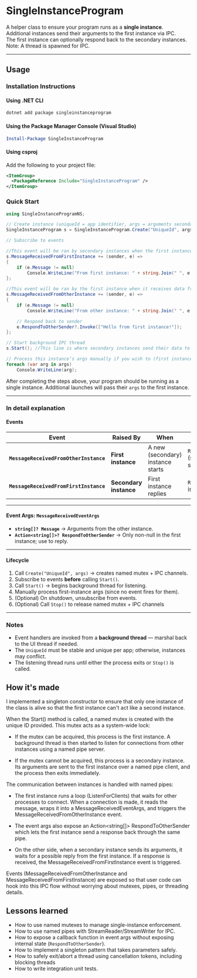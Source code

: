 # SingleInstanceProgram

A helper class to ensure your program runs as a **single instance**.  
Additional instances send their arguments to the first instance via IPC.  
The first instance can optionally respond back to the secondary instances.
Note: A thread is spawned for IPC.

---
## Usage

### Installation Instructions

#### Using .NET CLI

```sh
dotnet add package singleinstanceprogram
```

#### Using the Package Manager Console (Visual Studio)

```powershell
Install-Package SingleInstanceProgram
```

#### Using csproj

Add the following to your project file:

```xml
<ItemGroup>
  <PackageReference Include="SingleInstanceProgram" />
</ItemGroup>
```

### Quick Start

```csharp
using SingleInstanceProgramNS;

// Create instance (uniqueId = app identifier, args = arguments secondary launches should send to the first instance)
SingleInstanceProgram s = SingleInstanceProgram.Create("UniqueId", args);

// Subscribe to events

//This event will be ran by secondary instances when the first instance responds
s.MessageReceivedFromFirstInstance += (sender, e) =>
{
    if (e.Message != null)
        Console.WriteLine("From first instance: " + string.Join(" ", e.Message));
};

//This event will be ran by the first instance when it receives data from secondary instances
s.MessageReceivedFromOtherInstance += (sender, e) =>
{
    if (e.Message != null)
        Console.WriteLine("From other instance: " + string.Join(" ", e.Message));

    // Respond back to sender
    e.RespondToOtherSender?.Invoke(["Hello from first instance!"]);
};

// Start background IPC thread
s.Start(); //This line is where secondary instances send their data to first then quit, following code will only be executed by the first instance.(your main program)

// Process this instance’s args manually if you wish to (first instance only)
foreach (var arg in args)
    Console.WriteLine(arg);
```

After completing the steps above, your program should be running as a single instance.
Additional launches will pass their `args` to the first instance.

---

### In detail explanation

#### Events

| Event | Raised By | When | Response Available |
|-------|-----------|------|--------------------|
| **`MessageReceivedFromOtherInstance`** | **First instance** | A new (secondary) instance starts | `RespondToOtherSender` (send reply to that secondary instance) |
| **`MessageReceivedFromFirstInstance`** | **Secondary instance** | First instance replies | `RespondToOtherInstance` is always `null` |

---

#### Event Args: `MessageReceivedEventArgs`
- **`string[]? Message`** → Arguments from the other instance.  
- **`Action<string[]>? RespondToOtherSender`** → Only non-null in the first instance; use to reply.  

---

#### Lifecycle
1. Call `Create("UniqueId", args)` → creates named mutex + IPC channels.  
2. Subscribe to events **before** calling `Start()`.  
3. Call `Start()` → begins background thread for listening.  
4. Manually process first-instance args (since no event fires for them).  
5. (Optional) On shutdown, unsubscribe from events.
6. (Optional) Call `Stop()` to release named mutex + IPC channels

---

### Notes
- Event handlers are invoked from a **background thread** — marshal back to the UI thread if needed.  
- The `UniqueId` must be stable and unique per app; otherwise, instances may conflict.
- The listening thread runs until either the process exits or `Stop()` is called. 

## How it's made

I implemented a singleton constructor to ensure that only one instance of the class is alive so that the first instance can't act like a second instance.

When the Start() method is called, a named mutex is created with the unique ID provided. This mutex acts as a system-wide lock:

- If the mutex can be acquired, this process is the first instance. A background thread is then started to listen for connections from other instances using a named pipe server.

- If the mutex cannot be acquired, this process is a secondary instance. Its arguments are sent to the first instance over a named pipe client, and the process then exits immediately.

The communication between instances is handled with named pipes:

- The first instance runs a loop (ListenForClients) that waits for other processes to connect. When a connection is made, it reads the message, wraps it into a MessageReceivedEventArgs, and triggers the MessageReceivedFromOtherInstance event.

- The event args also expose an Action<string[]> RespondToOtherSender which lets the first instance send a response back through the same pipe.

- On the other side, when a secondary instance sends its arguments, it waits for a possible reply from the first instance. If a response is received, the MessageReceivedFromFirstInstance event is triggered.

Events (MessageReceivedFromOtherInstance and MessageReceivedFromFirstInstance) are exposed so that user code can hook into this IPC flow without worrying about mutexes, pipes, or threading details.

## Lessons learned
- How to use named mutexes to manage single-instance enforcement.
- How to use named pipes with StreamReader/StreamWriter for IPC.
- How to expose a callback function in event args without exposing internal state (`RespondToOtherSender`).
- How to implement a singleton pattern that takes parameters safely.
- How to safely exit/abort a thread using cancellation tokens, including blocking threads
- How to write integration unit tests.
